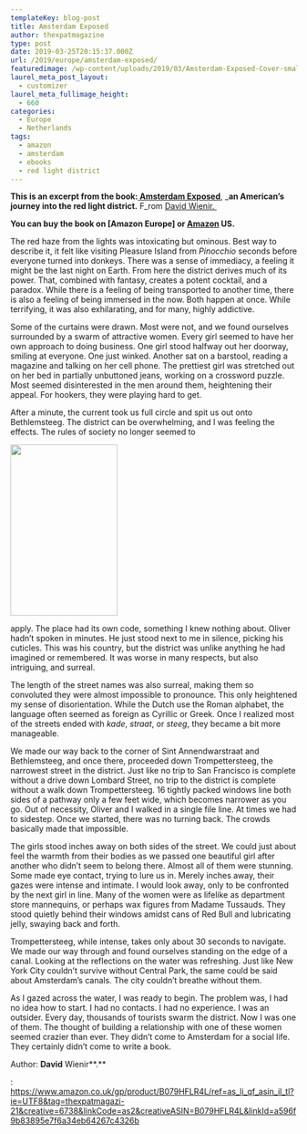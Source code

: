 ```yaml
---
templateKey: blog-post
title: Amsterdam Exposed
author: thexpatmagazine
type: post
date: 2019-03-25T20:15:37.000Z
url: /2019/europe/amsterdam-exposed/
featuredimage: /wp-content/uploads/2019/03/Amsterdam-Exposed-Cover-small.jpg
laurel_meta_post_layout:
  - customizer
laurel_meta_fullimage_height:
  - 660
categories:
  - Europe
  - Netherlands
tags:
  - amazon
  - amsterdam
  - ebooks
  - red light district
---
```


**This is an excerpt from the book:**<a href="https://www.amsterdamexposed.com/home.html" target="_blank" rel="noopener"><strong> Amsterdam Exposed</strong></a>, \_**an American&#8217;s journey into the red light district.** F_rom <a href="https://www.amsterdamexposed.com/author.html" target="_blank" rel="noopener">David Wienir. </a>

**You can buy the book on [Amazon Europe] or <a href="https://www.amazon.com/Amsterdam-Exposed-Americans-Journey-District/dp/0999355902/ref=as_sl_pc_tf_til?tag=amsterdamexpo-20&linkCode=w00&linkId=69c7846882d95a76667aa9fc55528d28&creativeASIN=0999355902" target="_blank" rel="noopener">Amazon</a> US.**

The red haze from the lights was intoxicating but ominous. Best way to describe it, it felt like visiting Pleasure Island from _Pinocchio_ seconds before everyone turned into donkeys. There was a sense of immediacy, a feeling it might be the last night on Earth. From here the district derives much of its power. That, combined with fantasy, creates a potent cocktail, and a paradox. While there is a feeling of being transported to another time, there is also a feeling of being immersed in the now. Both happen at once. While terrifying, it was also exhilarating, and for many, highly addictive.<!--more-->

Some of the curtains were drawn. Most were not, and we found ourselves surrounded by a swarm of attractive women. Every girl seemed to have her own approach to doing business. One girl stood halfway out her doorway, smiling at everyone. One just winked. Another sat on a barstool, reading a magazine and talking on her cell phone. The prettiest girl was stretched out on her bed in partially unbuttoned jeans, working on a crossword puzzle. Most seemed disinterested in the men around them, heightening their appeal. For hookers, they were playing hard to get.

After a minute, the current took us full circle and spit us out onto Bethlemsteeg. The district can be overwhelming, and I was feeling the effects. The rules of society no longer seemed to

<img class="alignleft size-medium wp-image-1259" src="/img/uploads/2019/03/Amsterdam-Exposed-Cover-small-188x300.jpg" alt="" width="188" height="300" srcset="/img/uploads/2019/03/Amsterdam-Exposed-Cover-small-188x300.jpg 188w, /img/uploads/2019/03/Amsterdam-Exposed-Cover-small-768x1223.jpg 768w, /img/uploads/2019/03/Amsterdam-Exposed-Cover-small-643x1024.jpg 643w, /img/uploads/2019/03/Amsterdam-Exposed-Cover-small.jpg 879w" sizes="(max-width: 188px) 100vw, 188px" />

apply. The place had its own code, something I knew nothing about. Oliver hadn’t spoken in minutes. He just stood next to me in silence, picking his cuticles. This was his country, but the district was unlike anything he had imagined or remembered. It was worse in many respects, but also intriguing, and surreal.

The length of the street names was also surreal, making them so convoluted they were almost impossible to pronounce. This only heightened my sense of disorientation. While the Dutch use the Roman alphabet, the language often seemed as foreign as Cyrillic or Greek. Once I realized most of the streets ended with _kade_, _straat_, or _steeg_, they became a bit more manageable.

We made our way back to the corner of Sint Annendwarstraat and Bethlemsteeg, and once there, proceeded down Trompettersteeg, the narrowest street in the district. Just like no trip to San Francisco is complete without a drive down Lombard Street, no trip to the district is complete without a walk down Trompettersteeg. 16 tightly packed windows line both sides of a pathway only a few feet wide, which becomes narrower as you go. Out of necessity, Oliver and I walked in a single file line. At times we had to sidestep. Once we started, there was no turning back. The crowds basically made that impossible.

The girls stood inches away on both sides of the street. We could just about feel the warmth from their bodies as we passed one beautiful girl after another who didn’t seem to belong there. Almost all of them were stunning. Some made eye contact, trying to lure us in. Merely inches away, their gazes were intense and intimate. I would look away, only to be confronted by the next girl in line. Many of the women were as lifelike as department store mannequins, or perhaps wax figures from Madame Tussauds. They stood quietly behind their windows amidst cans of Red Bull and lubricating jelly, swaying back and forth.

Trompettersteeg, while intense, takes only about 30 seconds to navigate. We made our way through and found ourselves standing on the edge of a canal. Looking at the reflections on the water was refreshing. Just like New York City couldn’t survive without Central Park, the same could be said about Amsterdam’s canals. The city couldn’t breathe without them.

As I gazed across the water, I was ready to begin. The problem was, I had no idea how to start. I had no contacts. I had no experience. I was an outsider. Every day, thousands of tourists swarm the district. Now I was one of them. The thought of building a relationship with one of these women seemed crazier than ever. They didn’t come to Amsterdam for a social life. They certainly didn’t come to write a book.

Author: **David** Wienir**.**

: https://www.amazon.co.uk/gp/product/B079HFLR4L/ref=as_li_qf_asin_il_tl?ie=UTF8&tag=thexpatmagazi-21&creative=6738&linkCode=as2&creativeASIN=B079HFLR4L&linkId=a596f9b83895e7f6a34eb64267c4326b
